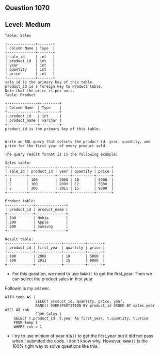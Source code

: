 
## Question 1070 
## Level: Medium 

```
Table: Sales

+-------------+-------+
| Column Name | Type  |
+-------------+-------+
| sale_id     | int   |
| product_id  | int   |
| year        | int   |
| quantity    | int   |
| price       | int   |
+-------------+-------+
sale_id is the primary key of this table.
product_id is a foreign key to Product table.
Note that the price is per unit.
Table: Product

+--------------+---------+
| Column Name  | Type    |
+--------------+---------+
| product_id   | int     |
| product_name | varchar |
+--------------+---------+
product_id is the primary key of this table.
 

Write an SQL query that selects the product id, year, quantity, and price for the first year of every product sold.

The query result format is in the following example:

Sales table:
+---------+------------+------+----------+-------+
| sale_id | product_id | year | quantity | price |
+---------+------------+------+----------+-------+ 
| 1       | 100        | 2008 | 10       | 5000  |
| 2       | 100        | 2009 | 12       | 5000  |
| 7       | 200        | 2011 | 15       | 9000  |
+---------+------------+------+----------+-------+

Product table:
+------------+--------------+
| product_id | product_name |
+------------+--------------+
| 100        | Nokia        |
| 200        | Apple        |
| 300        | Samsung      |
+------------+--------------+

Result table:
+------------+------------+----------+-------+
| product_id | first_year | quantity | price |
+------------+------------+----------+-------+ 
| 100        | 2008       | 10       | 5000  |
| 200        | 2011       | 15       | 9000  |
+------------+------------+----------+-------+

```
* For this question, we need to use `RANK()` to get the first_year. Then we can select the product sales in first year. 

Followin is my answer. 

```
WITH temp AS ( 
              SELECT product_id, quantity, price, year,
              RANK() OVER(PARTITION BY product_id ORDER BY sales.year ASC) AS rnk
              FROM Sales ) 
    SELECT t.product_id, t.year AS first_year, t.quantity, t.price 
    FROM temp t 
    WHERE rnk = 1 
``` 

* I try to use minium of year `MIN()` to get the first_year but it did not pass when I submited the code. I don't know why. However, `RANK()` is the 100% right way 
 to solve questions like this.
